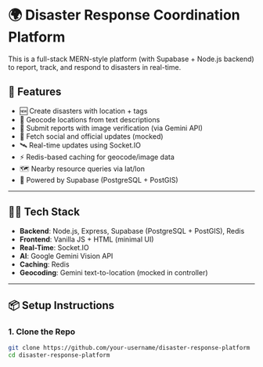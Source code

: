 # 🌍 Disaster Response Coordination Platform

This is a full-stack MERN-style platform (with Supabase + Node.js backend) to report, track, and respond to disasters in real-time.

## 🚀 Features

- 🆕 Create disasters with location + tags
- 🧭 Geocode locations from text descriptions
- 📸 Submit reports with image verification (via Gemini API)
- 🧵 Fetch social and official updates (mocked)
- 🛰️ Real-time updates using Socket.IO
- ⚡ Redis-based caching for geocode/image data
- 🗺️ Nearby resource queries via lat/lon
- 🔐 Powered by Supabase (PostgreSQL + PostGIS)

---

## 🧑‍💻 Tech Stack

- **Backend**: Node.js, Express, Supabase (PostgreSQL + PostGIS), Redis
- **Frontend**: Vanilla JS + HTML (minimal UI)
- **Real-Time**: Socket.IO
- **AI**: Google Gemini Vision API
- **Caching**: Redis
- **Geocoding**: Gemini text-to-location (mocked in controller)

---

## 📦 Setup Instructions

### 1. Clone the Repo

```bash
git clone https://github.com/your-username/disaster-response-platform
cd disaster-response-platform
